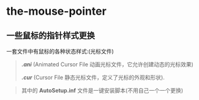 # the-mouse-pointer
## 一些鼠标的指针样式更换
一套文件中有鼠标的各种状态样式:(光标文件)

>***.ani*** (Animated Cursor File 动画光标文件，它允许创建动态的光标效果) 
>   
>***.cur*** (Cursor File 静态光标文件，定义了光标的外观和形状).

>其中的 **AutoSetup.inf** 文件是一键安装脚本(不用自己一个一个更换)
